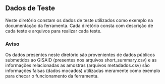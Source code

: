 ## Dados de Teste

Neste diretório constam os dados de teste utilizados como exemplo na documentação da ferramenta. Cada diretório consta com descrição de cada teste e arquivos para realizar cada teste.

### Aviso

Os dados presentes neste diretório são provenientes de dados públicos submetidos ao GISAID (presentes nos arquivos short_summary.csv) e as informações relacionadas as amostras (arquivos metadados.csv) são informações falsas (dados mocados) utilizadas meramente como exemplo para checar o funcionamento da ferramenta.